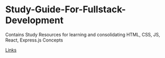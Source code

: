 # Study-Guide-For-Fullstack-Development
Contains Study Resources for learning and consolidating HTML, CSS, JS, React, Express.js Concepts

[Links](Links.md)